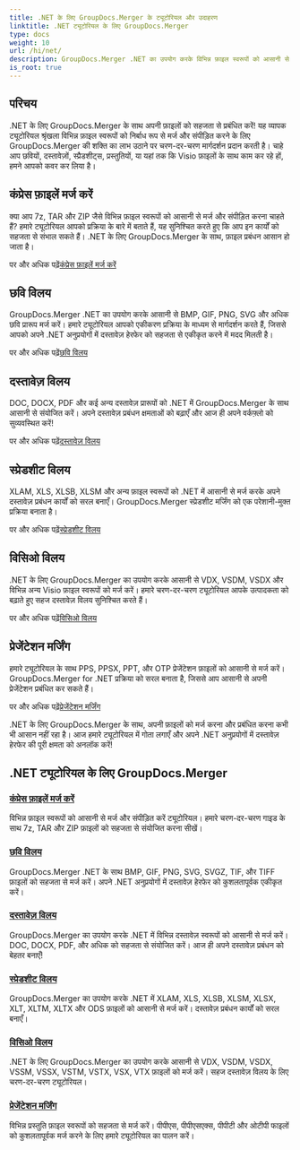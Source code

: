 ```yaml
---
title: .NET के लिए GroupDocs.Merger के ट्यूटोरियल और उदाहरण
linktitle: .NET ट्यूटोरियल के लिए GroupDocs.Merger
type: docs
weight: 10
url: /hi/net/
description: GroupDocs.Merger .NET का उपयोग करके विभिन्न फ़ाइल स्वरूपों को आसानी से मर्ज और संपीड़ित करें। छवियों, दस्तावेज़ों और बहुत कुछ को मर्ज करने पर चरण-दर-चरण ट्यूटोरियल सीखें!
is_root: true
---
```

## परिचय

.NET के लिए GroupDocs.Merger के साथ अपनी फ़ाइलों को सहजता से प्रबंधित करें! यह व्यापक ट्यूटोरियल श्रृंखला विभिन्न फ़ाइल स्वरूपों को निर्बाध रूप से मर्ज और संपीड़ित करने के लिए GroupDocs.Merger की शक्ति का लाभ उठाने पर चरण-दर-चरण मार्गदर्शन प्रदान करती है। चाहे आप छवियों, दस्तावेज़ों, स्प्रैडशीट्स, प्रस्तुतियों, या यहां तक कि Visio फ़ाइलों के साथ काम कर रहे हों, हमने आपको कवर कर लिया है।

## कंप्रेस फ़ाइलें मर्ज करें
क्या आप 7z, TAR और ZIP जैसे विभिन्न फ़ाइल स्वरूपों को आसानी से मर्ज और संपीड़ित करना चाहते हैं? हमारे ट्यूटोरियल आपको प्रक्रिया के बारे में बताते हैं, यह सुनिश्चित करते हुए कि आप इन कार्यों को सहजता से संभाल सकते हैं। .NET के लिए GroupDocs.Merger के साथ, फ़ाइल प्रबंधन आसान हो जाता है।

 पर और अधिक पढ़ें[कंप्रेस फ़ाइलें मर्ज करें](./merge-compress-files/)

## छवि विलय
GroupDocs.Merger .NET का उपयोग करके आसानी से BMP, GIF, PNG, SVG और अधिक छवि प्रारूप मर्ज करें। हमारे ट्यूटोरियल आपको एकीकरण प्रक्रिया के माध्यम से मार्गदर्शन करते हैं, जिससे आपको अपने .NET अनुप्रयोगों में दस्तावेज़ हेरफेर को सहजता से एकीकृत करने में मदद मिलती है।

 पर और अधिक पढ़ें[छवि विलय](./image-merging/)

## दस्तावेज़ विलय
DOC, DOCX, PDF और कई अन्य दस्तावेज़ प्रारूपों को .NET में GroupDocs.Merger के साथ आसानी से संयोजित करें। अपने दस्तावेज़ प्रबंधन क्षमताओं को बढ़ाएँ और आज ही अपने वर्कफ़्लो को सुव्यवस्थित करें!

 पर और अधिक पढ़ें[दस्तावेज़ विलय](./document-merging/)

## स्प्रेडशीट विलय
XLAM, XLS, XLSB, XLSM और अन्य फ़ाइल स्वरूपों को .NET में आसानी से मर्ज करके अपने दस्तावेज़ प्रबंधन कार्यों को सरल बनाएँ। GroupDocs.Merger स्प्रेडशीट मर्जिंग को एक परेशानी-मुक्त प्रक्रिया बनाता है।

 पर और अधिक पढ़ें[स्प्रेडशीट विलय](./spreadsheet-merging/)

## विसिओ विलय
.NET के लिए GroupDocs.Merger का उपयोग करके आसानी से VDX, VSDM, VSDX और विभिन्न अन्य Visio फ़ाइल स्वरूपों को मर्ज करें। हमारे चरण-दर-चरण ट्यूटोरियल आपके उत्पादकता को बढ़ाते हुए सहज दस्तावेज़ विलय सुनिश्चित करते हैं।

 पर और अधिक पढ़ें[विसिओ विलय](./visio-merging/)

## प्रेजेंटेशन मर्जिंग
हमारे ट्यूटोरियल के साथ PPS, PPSX, PPT, और OTP प्रेजेंटेशन फ़ाइलों को आसानी से मर्ज करें। GroupDocs.Merger for .NET प्रक्रिया को सरल बनाता है, जिससे आप आसानी से अपनी प्रेजेंटेशन प्रबंधित कर सकते हैं।

 पर और अधिक पढ़ें[प्रेजेंटेशन मर्जिंग](./presentation-merging/)

.NET के लिए GroupDocs.Merger के साथ, अपनी फ़ाइलों को मर्ज करना और प्रबंधित करना कभी भी आसान नहीं रहा है। आज हमारे ट्यूटोरियल में गोता लगाएँ और अपने .NET अनुप्रयोगों में दस्तावेज़ हेरफेर की पूरी क्षमता को अनलॉक करें!
## .NET ट्यूटोरियल के लिए GroupDocs.Merger
### [कंप्रेस फ़ाइलें मर्ज करें](./merge-compress-files/)
विभिन्न फ़ाइल स्वरूपों को आसानी से मर्ज और संपीड़ित करें ट्यूटोरियल। हमारे चरण-दर-चरण गाइड के साथ 7z, TAR और ZIP फ़ाइलों को सहजता से संयोजित करना सीखें।
### [छवि विलय](./image-merging/)
GroupDocs.Merger .NET के साथ BMP, GIF, PNG, SVG, SVGZ, TIF, और TIFF फ़ाइलों को सहजता से मर्ज करें। अपने .NET अनुप्रयोगों में दस्तावेज़ हेरफेर को कुशलतापूर्वक एकीकृत करें।
### [दस्तावेज़ विलय](./document-merging/)
GroupDocs.Merger का उपयोग करके .NET में विभिन्न दस्तावेज़ स्वरूपों को आसानी से मर्ज करें। DOC, DOCX, PDF, और अधिक को सहजता से संयोजित करें। आज ही अपने दस्तावेज़ प्रबंधन को बेहतर बनाएँ!
### [स्प्रेडशीट विलय](./spreadsheet-merging/)
GroupDocs.Merger का उपयोग करके .NET में XLAM, XLS, XLSB, XLSM, XLSX, XLT, XLTM, XLTX और ODS फ़ाइलों को आसानी से मर्ज करें। दस्तावेज़ प्रबंधन कार्यों को सरल बनाएँ।
### [विसिओ विलय](./visio-merging/)
.NET के लिए GroupDocs.Merger का उपयोग करके आसानी से VDX, VSDM, VSDX, VSSM, VSSX, VSTM, VSTX, VSX, VTX फ़ाइलों को मर्ज करें। सहज दस्तावेज़ विलय के लिए चरण-दर-चरण ट्यूटोरियल।
### [प्रेजेंटेशन मर्जिंग](./presentation-merging/)
विभिन्न प्रस्तुति फ़ाइल स्वरूपों को सहजता से मर्ज करें। पीपीएस, पीपीएसएक्स, पीपीटी और ओटीपी फाइलों को कुशलतापूर्वक मर्ज करने के लिए हमारे ट्यूटोरियल का पालन करें।